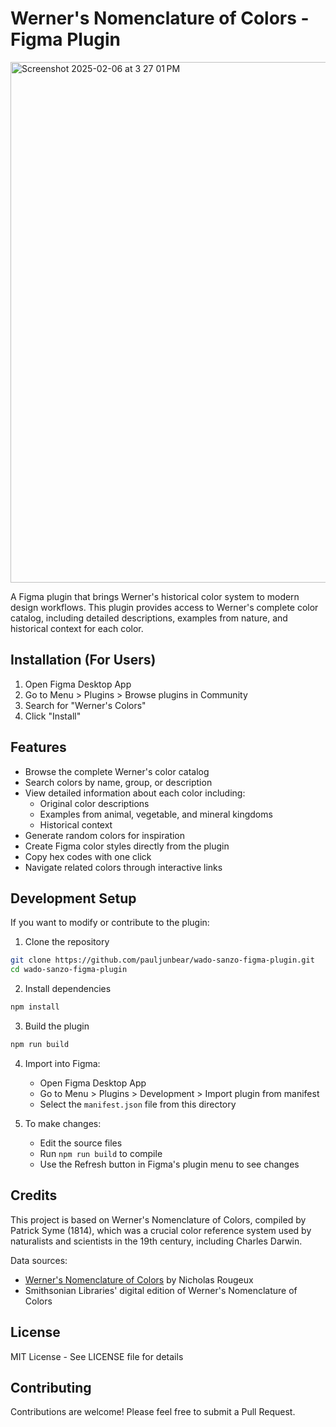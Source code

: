 # Werner's Nomenclature of Colors - Figma Plugin

<img width="833" alt="Screenshot 2025-02-06 at 3 27 01 PM" src="https://github.com/user-attachments/assets/4ef904a1-682a-4cae-80f7-5acff1843eba" />

A Figma plugin that brings Werner's historical color system to modern design workflows. This plugin provides access to Werner's complete color catalog, including detailed descriptions, examples from nature, and historical context for each color.

## Installation (For Users)

1. Open Figma Desktop App
2. Go to Menu > Plugins > Browse plugins in Community
3. Search for "Werner's Colors"
4. Click "Install"

## Features

- Browse the complete Werner's color catalog
- Search colors by name, group, or description
- View detailed information about each color including:
  - Original color descriptions
  - Examples from animal, vegetable, and mineral kingdoms
  - Historical context
- Generate random colors for inspiration
- Create Figma color styles directly from the plugin
- Copy hex codes with one click
- Navigate related colors through interactive links

## Development Setup

If you want to modify or contribute to the plugin:

1. Clone the repository
```bash
git clone https://github.com/pauljunbear/wado-sanzo-figma-plugin.git
cd wado-sanzo-figma-plugin
```

2. Install dependencies
```bash
npm install
```

3. Build the plugin
```bash
npm run build
```

4. Import into Figma:
   - Open Figma Desktop App
   - Go to Menu > Plugins > Development > Import plugin from manifest
   - Select the `manifest.json` file from this directory

5. To make changes:
   - Edit the source files
   - Run `npm run build` to compile
   - Use the Refresh button in Figma's plugin menu to see changes

## Credits

This project is based on Werner's Nomenclature of Colors, compiled by Patrick Syme (1814), which was a crucial color reference system used by naturalists and scientists in the 19th century, including Charles Darwin.

Data sources:
- [Werner's Nomenclature of Colors](https://www.c82.net/werner) by Nicholas Rougeux
- Smithsonian Libraries' digital edition of Werner's Nomenclature of Colors

## License

MIT License - See LICENSE file for details

## Contributing

Contributions are welcome! Please feel free to submit a Pull Request.
